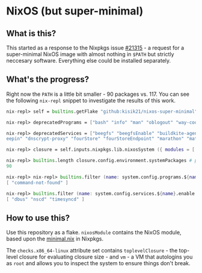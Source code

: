 # NixOS (but super-minimal)
## What is this?
This started as a response to the Nixpkgs issue [#21315](https://github.com/NixOS/nixpkgs/issues/21315) - a request for a super-minimal NixOS image with almost nothing in `$PATH` but strictly neccesary software. Everything else could be installed separately.

## What's the progress?
Right now the `PATH` is a little bit smaller - 90 packages vs. 117. You can see the following `nix-repl` snippet to investigate the results of this work.

```nix
nix-repl> self = builtins.getFlake "github:kisik21/nixos-super-minimal"

nix-repl> deprecatedPrograms = ["bash" "info" "man" "oblogout" "way-cooler"]

nix-repl> deprecatedServices = ["beegfs" "beegfsEnable" "buildkite-agent" "cgmanager" "chronos" "d
eepin" "dnscrypt-proxy" "fourStore" "fourStoreEndpoint" "marathon" "mathics" "meguca" "mesos" "openvpn" "osquery" "prey" "rmilter" "seeks" "winstone"]

nix-repl> closure = self.inputs.nixpkgs.lib.nixosSystem ({ modules = [ self.nixosModule ]; })

nix-repl> builtins.length closure.config.environment.systemPackages # profiles/minimal.nix == 117
90

nix-repl> nix-repl> builtins.filter (name: system.config.programs.${name}.enable or false) (builtins.attrNames (builtins.removeAttrs system.config.programs deprecatedPrograms))
[ "command-not-found" ]

nix-repl> builtins.filter (name: system.config.services.${name}.enable or false) (builtins.attrNames (builtins.removeAttrs system.config.services deprecatedServices))
[ "dbus" "nscd" "timesyncd" ]
```

## How to use this?
Use this repository as a flake. `nixosModule` contains the NixOS module, based upon the [minimal.nix](https://github.com/NixOS/nixpkgs/blob/nixos-unstable/nixos/modules/profiles/minimal.nix) in Nixpkgs.

The `checks.x86_64-linux` attribute set contains `toplevelClosure` - the top-level closure for evaluating closure size - and `vm` - a VM that autologins you as `root` and allows you to inspect the system to ensure things don't break.
